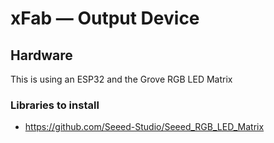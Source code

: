 # xFab — Output Device




## Hardware

This is using an ESP32 and the Grove RGB LED Matrix

### Libraries to install

* https://github.com/Seeed-Studio/Seeed_RGB_LED_Matrix
